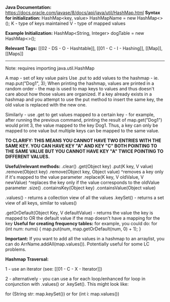 
**Java Documentation:** https://docs.oracle.com/javase/8/docs/api/java/util/HashMap.html
**Syntax for initialization:** HashMap<key, value> HashMapName = new HashMap<>(); 
K - type of keys maintained
V - type of mapped values

**Example Initialization:** HashMap<String, Integer> dogTable = new HashMap<>();

**Relevant Tags:** [[02 - DS - O - Hashtable]], [[01 - C - I - Hashing]], [[Map]], [[Maps]]

-----

Note: requires importing java.util.HashMap

A map - set of key value pairs 
Use .put to add values to the hashmap - ie. map.put("Dog1", 3);
When printing the hashmap, values are printed in a random order - the map is used to map keys to values and thus doesn't care about how those values are organized.
If a key already exists in a hashmap and you attempt to use the put method to insert the same key, the old value is replaced with the new one.

Similarly - use .get to get values mapped to a certain key - for example, after running the previous command, printing the result of map.get("Dog1") would print 3, the value mapped to the key Dog1. Thus, a key can only be mapped to one value but multiple keys can be mapped to the same value.

**TO CLARIFY: THIS MEANS YOU CANNOT HAVE TWO ENTRIES WITH THE SAME KEY. YOU CAN HAVE KEY "A" AND KEY "C" BOTH POINTING TO THE SAME VALUE BUT YOU CANNOT HAVE KEY "A" TWICE POINTING TO DIFFERENT VALUES.**

**Useful/relevant methods:**
.clear()
.get(Object key)
.put(K key, V value)
.remove(Object key)
.remove(Object key, Object value)
^removes a key only if it's mapped to the value parameter
.replace(K key, V oldValue, V newValue)
^replaces the key only if the value corresponds to the oldValue parameter
.size()
.containsKey(Object key)
.containsValue(Object value)

.values() - returns a collection view of all the values
.keySet() - returns a set view of all keys, similar to values()

.getOrDefault(Object Key, V defaultValue) - returns the value the key is mapped to OR the default value if the map doesn't have a mapping for the key
**Useful for creating frequency tables:** for example, you could do:
for (int num: nums)
{
	map.put(num, map.getOrDefault(num, 0) + 1);
}

**Important:** If you want to add all the values in a hashmap to an arraylist, you can do ArrName.addAll(map.values()). Potentially useful for some LC problems.

**Hashmap Traversal:**

1 - use an iterator (see: [[01 - C - X - Iterator]])

2 - alternatively - you can use a for each loop/enhanced for loop in conjunction with .values() or .keySet(). This might look like:

for (String str: map.keySet()) 
or
for (int i: map.values())